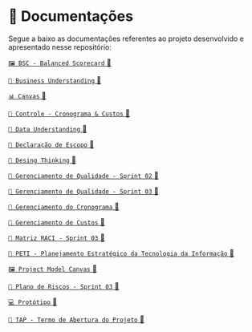 # 📂 Documentações 

Segue a baixo as documentações referentes ao projeto desenvolvido e apresentado nesse repositório:

[````🖼 BSC - Balanced Scorecard```` 🔗](https://github.com/Trabalhos-Fatec/Identify-unique-user/blob/main/Documentacao/BSC%20-%20Balanced%20Scorecard.png)</br>

[````📄 Business Understanding```` 🔗](https://github.com/Trabalhos-Fatec/Identify-unique-user/blob/main/Documentacao/Business_Understanding.pdf)</br>

[````📊 Canvas```` 🔗](https://github.com/Trabalhos-Fatec/API/blob/main/Documentacao/Canvas.md)</br>

[````📄 Controle - Cronograma & Custos```` 🔗](https://github.com/Trabalhos-Fatec/Identify-unique-user/blob/main/Documentacao/Controle-Cronograma_%26_Custos.pdf)</br>

[````📄 Data Understanding```` 🔗](https://github.com/Trabalhos-Fatec/Identify-unique-user/blob/main/Documentacao/Data_understanding.pdf)</br>

[````📄 Declaração de Escopo```` 🔗](https://github.com/Trabalhos-Fatec/Identify-unique-user/blob/main/Documentacao/Declaracao_do_Escopo.pdf)</br>

[````📄 Desing Thinking```` 🔗](https://github.com/Trabalhos-Fatec/Identify-unique-user/blob/main/Documentacao/Desing_Thinking-UOL%20.pptx)</br>

[````📄 Gerenciamento de Qualidade - Sprint 02```` 🔗](https://github.com/Trabalhos-Fatec/Identify-unique-user/blob/main/Documentacao/Gerenciamento_de_Qualidade.pdf)</br>

[````📄 Gerenciamento de Qualidade - Sprint 03```` 🔗](https://github.com/Trabalhos-Fatec/Identify-unique-user/blob/main/Documentacao/Gerenciamento_de_Qualidade-Sprint_03.pdf)</br>

[````📄 Gerenciamento do Cronograma```` 🔗](https://github.com/Trabalhos-Fatec/Identify-unique-user/blob/main/Documentacao/Gerenciamento_do_Cronograma.pdf)</br>

[````📄 Gerenciamento de Custos```` 🔗](https://github.com/Trabalhos-Fatec/Identify-unique-user/blob/main/Documentacao/Gerenciamento_dos_Custos.pdf)</br>

[````📄 Matriz RACI - Sprint 03```` 🔗](https://github.com/Trabalhos-Fatec/Identify-unique-user/blob/main/Documentacao/Matriz_RACI-Sprint_03.pdf)</br>

[````📄 PETI - Planejamento Estratégico da Tecnologia da Informação```` 🔗](https://github.com/Trabalhos-Fatec/Identify-unique-user/blob/main/Documentacao/PETI.pdf)</br>

[````🖼 Project Model Canvas```` 🔗](https://github.com/Trabalhos-Fatec/Identify-unique-user/blob/main/Documentacao/Project%20Model%20Canvas.png)</br>

[````📄 Plano de Riscos - Sprint 03```` 🔗](https://github.com/Trabalhos-Fatec/Identify-unique-user/blob/main/Documentacao/Plano_de_Risco-Sprint_03.pdf)</br>

[````💻 Protótipo```` 🔗](https://github.com/Trabalhos-Fatec/Identify-unique-user/blob/main/Documentacao/Prototipo.md)</br>

[````📄 TAP - Termo de Abertura do Projeto```` 🔗](https://github.com/Trabalhos-Fatec/Identify-unique-user/blob/main/Documentacao/TAP-Termo_de_Abertura_do_Projeto.pdf)</br>










